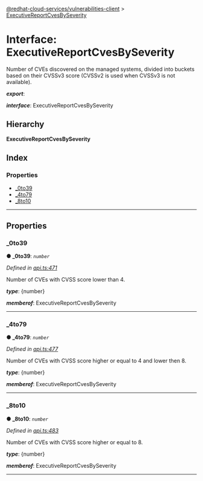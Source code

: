 [@redhat-cloud-services/vulnerabilities-client](../README.md) > [ExecutiveReportCvesBySeverity](../interfaces/executivereportcvesbyseverity.md)

# Interface: ExecutiveReportCvesBySeverity

Number of CVEs discovered on the managed systems, divided into buckets based on their CVSSv3 score (CVSSv2 is used when CVSSv3 is not available).

*__export__*: 

*__interface__*: ExecutiveReportCvesBySeverity

## Hierarchy

**ExecutiveReportCvesBySeverity**

## Index

### Properties

* [_0to39](executivereportcvesbyseverity.md#_0to39)
* [_4to79](executivereportcvesbyseverity.md#_4to79)
* [_8to10](executivereportcvesbyseverity.md#_8to10)

---

## Properties

<a id="_0to39"></a>

###  _0to39

**● _0to39**: *`number`*

*Defined in [api.ts:471](https://github.com/RedHatInsights/javascript-clients/blob/master/packages/vulnerabilities/api.ts#L471)*

Number of CVEs with CVSS score lower than 4.

*__type__*: {number}

*__memberof__*: ExecutiveReportCvesBySeverity

___
<a id="_4to79"></a>

###  _4to79

**● _4to79**: *`number`*

*Defined in [api.ts:477](https://github.com/RedHatInsights/javascript-clients/blob/master/packages/vulnerabilities/api.ts#L477)*

Number of CVEs with CVSS score higher or equal to 4 and lower then 8.

*__type__*: {number}

*__memberof__*: ExecutiveReportCvesBySeverity

___
<a id="_8to10"></a>

###  _8to10

**● _8to10**: *`number`*

*Defined in [api.ts:483](https://github.com/RedHatInsights/javascript-clients/blob/master/packages/vulnerabilities/api.ts#L483)*

Number of CVEs with CVSS score higher or equal to 8.

*__type__*: {number}

*__memberof__*: ExecutiveReportCvesBySeverity

___

